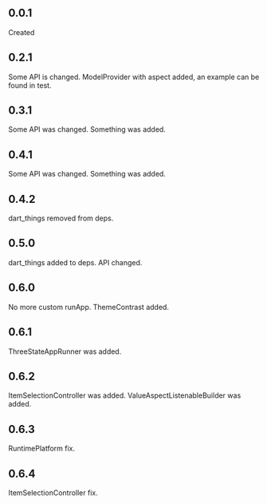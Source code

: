 ## 0.0.1
Created

## 0.2.1

Some API is changed.
ModelProvider with aspect added, an example can be found in test.

## 0.3.1

Some API was changed.
Something was added.

## 0.4.1

Some API was changed.
Something was added.

## 0.4.2

dart_things removed from deps.

## 0.5.0
dart_things added to deps.
API changed.

## 0.6.0
No more custom runApp.
ThemeContrast added.

## 0.6.1
ThreeStateAppRunner was added.

## 0.6.2
ItemSelectionController was added.
ValueAspectListenableBuilder was added.

## 0.6.3
RuntimePlatform fix.

## 0.6.4
ItemSelectionController fix.